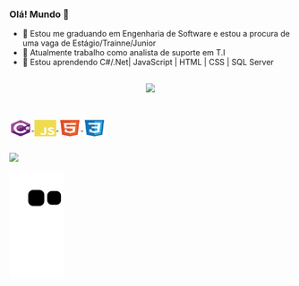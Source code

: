 ### Olá! Mundo 👋

- 💬 Estou me graduando em Engenharia de Software e estou a procura de uma vaga de Estágio/Trainne/Junior
- 🔭 Atualmente trabalho como analista de suporte em T.I
- 🌱 Estou aprendendo C#/.Net| JavaScript | HTML | CSS | SQL Server

##

<div align="center">
  <a href="https://github.com/Richard-Felipe">
  <img height="225em" src="https://github-readme-stats.vercel.app/api?username=Richard-Felipe&show_icons=true&theme=synthwave&include_all_commits=true&count_private=true"/>
</div>
  
  ##
  
<div style="display: inline_block"><br>
  <img align="center" alt="Richard-Csharp" height="30" width="40" src="https://raw.githubusercontent.com/devicons/devicon/master/icons/csharp/csharp-original.svg">
  <img align="center" alt="Richard-Js" height="30" width="40" src="https://raw.githubusercontent.com/devicons/devicon/master/icons/javascript/javascript-plain.svg">
  <img align="center" alt="Richard-HTML" height="30" width="40" src="https://raw.githubusercontent.com/devicons/devicon/master/icons/html5/html5-original.svg">
  <img align="center" alt="Richard-CSS" height="30" width="40" src="https://raw.githubusercontent.com/devicons/devicon/master/icons/css3/css3-original.svg">
</div>
  
##  
  
<div>
  <a href="https://www.linkedin.com/in/richard-felipe/" target="_blank"><img src="https://img.shields.io/badge/-LinkedIn-%230077B5?style=for-the-badge&logo=linkedin&logoColor=white" target="_blank"></a>   
  
  ![Snake animation](https://github.com/Richard-Felipe/Richard-Felipe/blob/output/github-contribution-grid-snake.svg)
  
</div>
